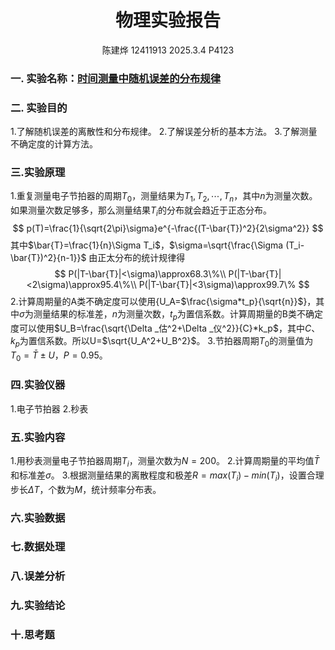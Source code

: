<!---<style>
.center{
    width:auto;
    display:table;
    margin-left: auto;
    margin-right: auto;
}

</style>--->

# <center>物理实验报告 </center>
 <center>陈建烨 12411913 2025.3.4 P4123</center> <!---这里是姓名栏--->

### 一. 实验名称：<u>时间测量中随机误差的分布规律</u>
<!---课程名称写<u>和</u>之间--->
### 二. 实验目的 
1.了解随机误差的离散性和分布规律。
2.了解误差分析的基本方法。
3.了解测量不确定度的计算方法。


### 三.实验原理
1.重复测量电子节拍器的周期$T_0$，测量结果为$T_1,T_2,\cdots,T_n$，其中$n$为测量次数。如果测量次数足够多，那么测量结果$T_i$的分布就会趋近于正态分布。
$$
p(T)=\frac{1}{\sqrt{2\pi}\sigma}e^{-\frac{(T-\bar{T})^2}{2\sigma^2}}
$$
其中$\bar{T}=\frac{1}{n}\Sigma T_i$，$\sigma=\sqrt{\frac{\Sigma (T_i-\bar{T})^2}{n-1}}$
由正太分布的统计规律得
$$
P(|T-\bar{T}|<\sigma)\approx68.3\%\\
P(|T-\bar{T}|<2\sigma)\approx95.4\%\\
P(|T-\bar{T}|<3\sigma)\approx99.7\%
$$
2.计算周期量的A类不确定度可以使用{U_A=$\frac{\sigma*t_p}{\sqrt{n}}$}，其中$\sigma$为测量结果的标准差，$n$为测量次数，$t_p$为置信系数。计算周期量的B类不确定度可以使用$U_B=\frac{\sqrt{\Delta _估^2+\Delta _仪^2}}{C}*k_p$，其中$C$、$k_p$为置信系数。所以U=$\sqrt{U_A^2+U_B^2}$。
3.节拍器周期$T_0$的测量值为$T_0=\bar{T}\pm U$，$P=0.95$。
### 四.实验仪器
1.电子节拍器 2.秒表
### 五.实验内容
1.用秒表测量电子节拍器周期$T_i$，测量次数为$N=200$。
2.计算周期量的平均值$\bar{T}$和标准差$\sigma$。
3.根据测量结果的离散程度和极差$R=max(T_i)-min(T_i)$，设置合理步长$\Delta T$，个数为$M$，统计频率分布表。




### 六.实验数据

### 七.数据处理

### 八.误差分析

### 九.实验结论

### 十.思考题

